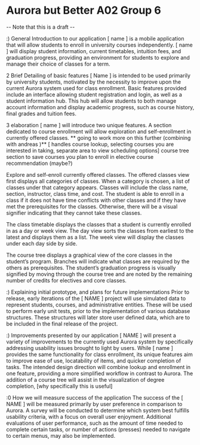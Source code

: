 # Aurora but Better A02 Group 6

-- Note that this is a draft --

:) General Introduction to our application
[ name ] is a mobile application that will allow students to enroll in university courses independently. [ name ] will display student information, current timetables, intuition fees, and graduation progress, providing an environment for students to explore and manage their choice of classes for a term.
 
2 Brief Detailing of basic features
[ Name ] is intended to be used primarily by university students, motivated by the necessity to improve upon the current Aurora system used for class enrollment. Basic features provided include an interface allowing student registration and login, as well as a student information hub. This hub will allow students to both manage account information and display academic progress, such as course history, final grades and tuition fees. 

3 elaboration
[ name ] will introduce two unique features. A section dedicated to course enrollment will allow exploration and self-enrollment in currently offered classes. ** going to work more on this further (combining with andreas )** [ handles course lookup, selecting courses you are interested in taking, separate area to view scheduling options]
course tree
section to save courses you plan to enroll in
elective course recommendation (maybe?)

Explore and self-enroll currently offered classes. The offered classes view first displays all categories of classes. When a category is chosen, a list of classes under that category appears. Classes will include the class name, section, instructor, class time, and cost. The student is able to enroll in a class if it does not have time conflicts with other classes and if they have met the prerequisites for the classes. Otherwise, there will be a visual signifier indicating that they cannot take these classes.

The class timetable displays the classes that a student is currently enrolled in as a day or week view. The day view sorts the classes from earliest to the latest and displays them as a list. The week view will display the classes under each day side by side.

The course tree displays a graphical view of the core classes in the student’s program. Branches will indicate what classes are required by the others as prerequisites. The student’s graduation progress is visually signified by moving through the course tree and are noted by the remaining number of credits for electives and core classes.


:) Explaining initial prototype, and plans for future implementations
Prior to release, early iterations of the [ NAME ] project will use simulated data to represent students, courses, and administrative entities. These will be used to perform early unit tests, prior to the implementation of various database structures. These structures will later store user defined data, which are to be included in the final release of the project. 
 
:)  Improvements presented by our application
[ NAME ] will present a variety of improvements to the currently used Aurora system by specifically addressing usability issues brought to light by users. While [ name ] provides the same functionality for class enrollment, its unique features aim to improve ease of use, locatability of items, and quicker completion of tasks. The intended design direction will combine lookup and enrollment in one feature, providing a more simplified workflow in contrast to Aurora. The addition of a course tree will assist in the visualization of degree completion, [why specifically this is useful]

:0 How we will measure success of the application
The success of the [ NAME ] will be measured primarily by user preference in comparison to Aurora. A survey will be conducted to determine which system best fulfills usability criteria, with a focus on overall user enjoyment. Additional evaluations of user performance, such as the amount of time needed to complete certain tasks, or number of actions (presses) needed to navigate to certain menus, may also be implemented. 